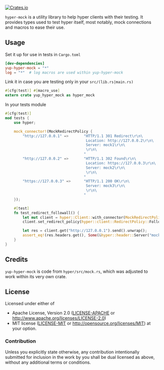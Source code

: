[![Crates.io](https://img.shields.io/crates/v/yup-hyper-mock.svg)](https://crates.io/crates/yup-hyper-mock)

`hyper-mock` is a utility library to help hyper clients with their testing. It provides types used to test hyper itself, most notably, mock connections and macros to ease their use.

## Usage

Set it up for use in tests in `Cargo.toml`
```toml
[dev-dependencies]
yup-hyper-mock = "*"
log = "*"  # log macros are used within yup-hyper-mock
```

Link it in case you are testing only in your `src/(lib.rs|main.rs)`
```Rust
#[cfg(test)] #[macro_use]
extern crate yup_hyper_mock as hyper_mock
```

In your tests module
```Rust
#[cfg(test)]
mod tests {
    use hyper;

    mock_connector!(MockRedirectPolicy {
        "http://127.0.0.1" =>       "HTTP/1.1 301 Redirect\r\n\
                                     Location: http://127.0.0.2\r\n\
                                     Server: mock1\r\n\
                                     \r\n\
                                    "
        "http://127.0.0.2" =>       "HTTP/1.1 302 Found\r\n\
                                     Location: https://127.0.0.3\r\n\
                                     Server: mock2\r\n\
                                     \r\n\
                                    "
        "https://127.0.0.3" =>      "HTTP/1.1 200 OK\r\n\
                                     Server: mock3\r\n\
                                     \r\n\
                                    "
    });

    #[test]
    fn test_redirect_followall() {
        let mut client = hyper::Client::with_connector(MockRedirectPolicy::default());
        client.set_redirect_policy(hyper::client::RedirectPolicy::FollowAll);

        let res = client.get("http://127.0.0.1").send().unwrap();
        assert_eq!(res.headers.get(), Some(&hyper::header::Server("mock3".to_owned())));
    }
}
```

## Credits

`yup-hyper-mock` is code from `hyper/src/mock.rs`, which was adjusted to work within its very own crate.


## License

Licensed under either of
 * Apache License, Version 2.0 ([LICENSE-APACHE](LICENSE-APACHE) or http://www.apache.org/licenses/LICENSE-2.0)
 * MIT license ([LICENSE-MIT](LICENSE-MIT) or http://opensource.org/licenses/MIT)
at your option.

### Contribution

Unless you explicitly state otherwise, any contribution intentionally submitted
for inclusion in the work by you shall be dual licensed as above, without any
additional terms or conditions.
